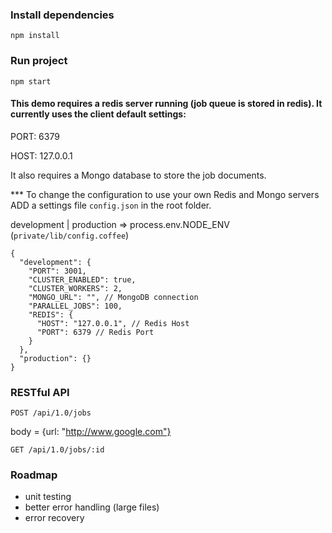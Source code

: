 ### Install dependencies
`npm install`
### Run project
`npm start`

#### This demo requires a redis server running (job queue is stored in redis). It currently uses the client default settings:

PORT: 6379

HOST: 127.0.0.1

It also requires a Mongo database to store the job documents.

*** To change the configuration to use your own Redis and Mongo servers ADD a settings file `config.json` in the root folder.

development | production => process.env.NODE_ENV (`private/lib/config.coffee`)

```
{
  "development": {
    "PORT": 3001,
    "CLUSTER_ENABLED": true,
    "CLUSTER_WORKERS": 2,
    "MONGO_URL": "", // MongoDB connection
    "PARALLEL_JOBS": 100,
    "REDIS": {
      "HOST": "127.0.0.1", // Redis Host
      "PORT": 6379 // Redis Port
    }
  },
  "production": {}
}
```

### RESTful API
`POST /api/1.0/jobs`

body = {url: "http://www.google.com"}

`GET /api/1.0/jobs/:id`

### Roadmap
- unit testing
- better error handling (large files)
- error recovery

